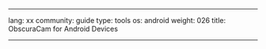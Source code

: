 

---

lang: xx
community: guide
type: tools
os: android
weight: 026
title: ObscuraCam for Android Devices

---

<stub>

